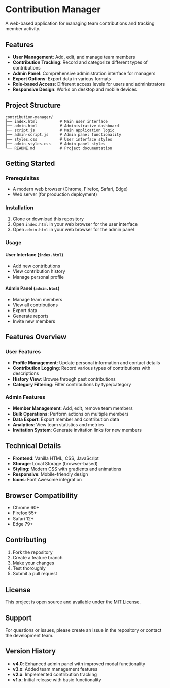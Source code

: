 # Contribution Manager

A web-based application for managing team contributions and tracking member activity.

## Features

- **User Management**: Add, edit, and manage team members
- **Contribution Tracking**: Record and categorize different types of contributions
- **Admin Panel**: Comprehensive administration interface for managers
- **Export Options**: Export data in various formats
- **Role-based Access**: Different access levels for users and administrators
- **Responsive Design**: Works on desktop and mobile devices

## Project Structure

```
contribution-manager/
├── index.html          # Main user interface
├── admin.html          # Administrative dashboard
├── script.js           # Main application logic
├── admin-script.js     # Admin panel functionality
├── styles.css          # User interface styles
├── admin-styles.css    # Admin panel styles
└── README.md           # Project documentation
```

## Getting Started

### Prerequisites

- A modern web browser (Chrome, Firefox, Safari, Edge)
- Web server (for production deployment)

### Installation

1. Clone or download this repository
2. Open `index.html` in your web browser for the user interface
3. Open `admin.html` in your web browser for the admin panel

### Usage

#### User Interface (`index.html`)
- Add new contributions
- View contribution history
- Manage personal profile

#### Admin Panel (`admin.html`)
- Manage team members
- View all contributions
- Export data
- Generate reports
- Invite new members

## Features Overview

### User Features
- **Profile Management**: Update personal information and contact details
- **Contribution Logging**: Record various types of contributions with descriptions
- **History View**: Browse through past contributions
- **Category Filtering**: Filter contributions by type/category

### Admin Features
- **Member Management**: Add, edit, remove team members
- **Bulk Operations**: Perform actions on multiple members
- **Data Export**: Export member and contribution data
- **Analytics**: View team statistics and metrics
- **Invitation System**: Generate invitation links for new members

## Technical Details

- **Frontend**: Vanilla HTML, CSS, JavaScript
- **Storage**: Local Storage (browser-based)
- **Styling**: Modern CSS with gradients and animations
- **Responsive**: Mobile-friendly design
- **Icons**: Font Awesome integration

## Browser Compatibility

- Chrome 60+
- Firefox 55+
- Safari 12+
- Edge 79+

## Contributing

1. Fork the repository
2. Create a feature branch
3. Make your changes
4. Test thoroughly
5. Submit a pull request

## License

This project is open source and available under the [MIT License](LICENSE).

## Support

For questions or issues, please create an issue in the repository or contact the development team.

## Version History

- **v4.0**: Enhanced admin panel with improved modal functionality
- **v3.x**: Added team management features
- **v2.x**: Implemented contribution tracking
- **v1.x**: Initial release with basic functionality 